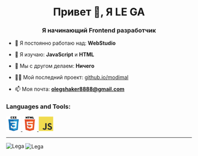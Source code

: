<h1 align="center">Привет 👋, Я LE GA</h1>
<h3 align="center">Я начинающий Frontend разработчик</h3>


- 🔭 Я постоянно работаю над: **WebStudio**

- 🌱 Я изучаю: **JavaScript** и **HTML**

- 👯 Мы с другом делаем: **Ничего**

- 👨‍💻 Мой последний проект: [github.io/modimal](https://github.com/lizahannoshyna/modimal)

- 📫 Моя почта: **olegshaker8888@gmail.com**

<h3 align="left">Languages and Tools:</h3>
 <a href="https://www.w3schools.com/css/" target="_blank"> <img src="https://raw.githubusercontent.com/devicons/devicon/master/icons/css3/css3-original-wordmark.svg" alt="css3" width="40" height="40"/> </a>  <a href="https://www.w3.org/html/" target="_blank"> <img src="https://raw.githubusercontent.com/devicons/devicon/master/icons/html5/html5-original-wordmark.svg" alt="html5" width="40" height="40"/> </a> <a href="https://developer.mozilla.org/en-US/docs/Web/JavaScript" target="_blank"> <img src="https://raw.githubusercontent.com/devicons/devicon/master/icons/javascript/javascript-original.svg" alt="javascript" width="40" height="40"/> </a> </p>

---

<p><img align="left" src="https://github-readme-stats.vercel.app/api/top-langs/?username=DevLega&title_color=ffffff&text_color=fcfcfc&bg_color=000000&layout=compact" alt="Lega" /></p>

<p>&nbsp;<img align="center" src="https://github-readme-stats.vercel.app/api?username=DevLega&show_icons=true&title_color=ffffff&text_color=fcfcfc&bg_color=000000&locale=ru" alt="Lega" /></p>
